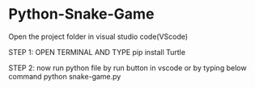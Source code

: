 # Python-Snake-Game

Open the project folder in visual studio code(VScode)

STEP 1:
OPEN TERMINAL AND TYPE 
    pip install Turtle

STEP 2:
now run python file by run button in vscode or by typing below command
    python snake-game.py
